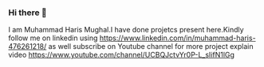 ### Hi there 👋
I am Muhammad Haris Mughal.I have done projetcs present here.Kindly follow me on linkedin using 
https://www.linkedin.com/in/muhammad-haris-476261218/
as well subscribe on Youtube channel for more project explain video 
https://www.youtube.com/channel/UCBQJctvYr0P-L_sIifN1lGg


